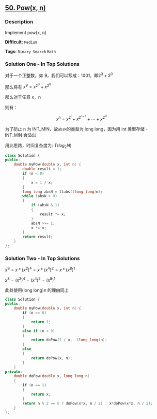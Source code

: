 ## [50. Pow(x, n)](https://leetcode.com/problems/powx-n/#/description)

### Description

Implement pow(x, n)

**Difficult:** `Medium`

**Tags:** `Binary Search` `Math`

### Solution One - In Top Solutions

对于一个正整数，如 9，我们可以写成：1001，即$2^3+2^0$

那么将有 $x^9 = x^{2^3} + x^{2^0}$

那么对于任意 x，n

则有：

$$
x^n = x^{2^i} + x^{2^{i-1}} + \cdots + x^{2^0}
$$

为了防止 n 为 INT_MIN，故`absN`的类型为 long long，因为用 int 类型存储 -INT_MIN 会溢出

用此思路，时间复杂度为: $T(log_2 N)$

```c++
class Solution {
public:
    double myPow(double x, int n) {
        double result = 1;
        if (n < 0)
        {
            x = 1 / x;
        }
        long long absN = llabs((long long)n);
        while (absN > 0)
        {
            if (absN & 1)
            {
                result *= x;
            }
            absN >>= 1;
            x *= x;
        }
        return result;
    }
};
```

### Solution Two - In Top Solutions

$x^9 = x * (x^2)^4 = x * (x^4)^2 = x * (x^8)^1$

$x^8 = (x^2)^4 = (x^4)^2 = (x^8)^1$

此处使用(long long)n 的理由同上

```c++
class Solution {
public:
    double myPow(double x, int n) {
        if (n == 0)
        {
            return 1;
        }
        else if (n < 0)
        {
            return doPow(1 / x, -(long long)n);
        }
        else
        {
            return doPow(x, n);
        }
    }
private:
    double doPow(double x, long long n)
    {
        if (n == 1)
        {
            return x;
        }
        return n % 2 == 0 ? doPow(x*x, n / 2) : x*doPow(x*x, n / 2);
    }
};
```
